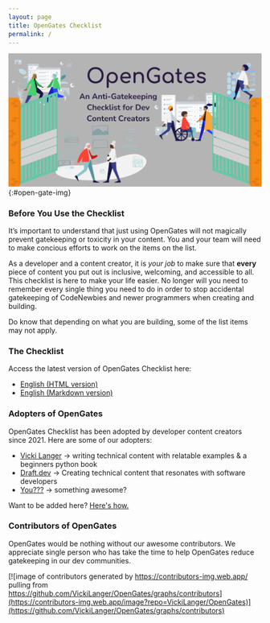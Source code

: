 ```yaml
---
layout: page
title: OpenGates Checklist
permalink: /
---
```


![img: Says "OpenGates" "An Anti-Gatekeeping Checklist for Dev Content Creators" and has an image of gates opening to a bunch of humaaaans people doing computer things. People are of varying ages, color, abilities](/site/og_img.png){:#open-gate-img}


### Before You Use the Checklist
It’s important to understand that just using OpenGates will not magically prevent gatekeeping or toxicity in your content. You and your team will need to make concious efforts to work on the items on the list.

As a developer and a content creator, it is _your job_ to make sure that **every** piece of content you put out is inclusive, welcoming, and accessible to all. This checklist is here to make your life easier. No longer will you need to remember every single thing you need to do in order to stop accidental gatekeeping of CodeNewbies and newer programmers when creating and building.

Do know that depending on what you are building, some of the list items may not apply.

### The Checklist
Access the latest version of OpenGates Checklist here:
- [English (HTML version)](https://vickilanger.github.io/OpenGates/checklist/)
- [English (Markdown version)](https://raw.githubusercontent.com/VickiLanger/OpenGates/main/site/versions/1/checklist.md)

[//]: <> (### Support OpenGates)

### Adopters of OpenGates
OpenGates Checklist has been adopted by developer content creators since 2021. Here are some of our adopters:


 - [Vicki Langer](https://twitter.com/Vicki_Langer) → writing technical content with relatable examples & a beginners python book
 - [Draft.dev](https://draft.dev/) → Creating technical content that resonates with software developers
 - [You???](https://github.com/VickiLanger/OpenGates#registering-your-community-as-an-adopter) → something awesome?

Want to be added here? [Here's how.](https://github.com/VickiLanger/OpenGates#registering-your-community-as-an-adopter)

### Contributors of OpenGates
OpenGates would be nothing without our awesome contributors. We appreciate single person who has take the time to help OpenGates reduce gatekeeping in our dev communities.

[![image of contributors generated by https://contributors-img.web.app/ pulling from https://github.com/VickiLanger/OpenGates/graphs/contributors](https://contributors-img.web.app/image?repo=VickiLanger/OpenGates)](https://github.com/VickiLanger/OpenGates/graphs/contributors)
